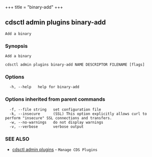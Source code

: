 +++
title = "binary-add"
+++
## cdsctl admin plugins binary-add

`Add a binary`

### Synopsis

`Add a binary`

```
cdsctl admin plugins binary-add NAME DESCRIPTOR FILENAME [flags]
```

### Options

```
  -h, --help   help for binary-add
```

### Options inherited from parent commands

```
  -f, --file string   set configuration file
  -k, --insecure      (SSL) This option explicitly allows curl to perform "insecure" SSL connections and transfers.
  -w, --no-warnings   do not display warnings
  -v, --verbose       verbose output
```

### SEE ALSO

* [cdsctl admin plugins](/cli/cdsctl/admin/plugins/)	 - `Manage CDS Plugins`

